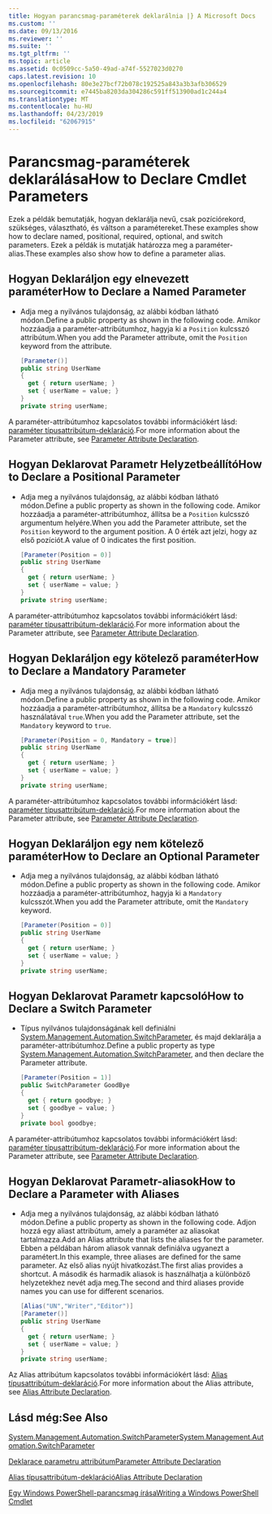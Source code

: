 ```yaml
---
title: Hogyan parancsmag-paraméterek deklarálnia |} A Microsoft Docs
ms.custom: ''
ms.date: 09/13/2016
ms.reviewer: ''
ms.suite: ''
ms.tgt_pltfrm: ''
ms.topic: article
ms.assetid: 0c0509cc-5a50-49ad-a74f-5527023d0270
caps.latest.revision: 10
ms.openlocfilehash: 80e3e27bcf72b078c192525a843a3b3afb306529
ms.sourcegitcommit: e7445ba8203da304286c591ff513900ad1c244a4
ms.translationtype: MT
ms.contentlocale: hu-HU
ms.lasthandoff: 04/23/2019
ms.locfileid: "62067915"
---
```

# <a name="how-to-declare-cmdlet-parameters"></a><span data-ttu-id="513e7-102">Parancsmag-paraméterek deklarálása</span><span class="sxs-lookup"><span data-stu-id="513e7-102">How to Declare Cmdlet Parameters</span></span>

<span data-ttu-id="513e7-103">Ezek a példák bemutatják, hogyan deklarálja nevű, csak pozíciórekord, szükséges, választható, és váltson a paramétereket.</span><span class="sxs-lookup"><span data-stu-id="513e7-103">These examples show how to declare named, positional, required, optional, and switch parameters.</span></span> <span data-ttu-id="513e7-104">Ezek a példák is mutatják határozza meg a paraméter-alias.</span><span class="sxs-lookup"><span data-stu-id="513e7-104">These examples also show how to define a parameter alias.</span></span>

## <a name="how-to-declare-a-named-parameter"></a><span data-ttu-id="513e7-105">Hogyan Deklaráljon egy elnevezett paraméter</span><span class="sxs-lookup"><span data-stu-id="513e7-105">How to Declare a Named Parameter</span></span>

- <span data-ttu-id="513e7-106">Adja meg a nyilvános tulajdonság, az alábbi kódban látható módon.</span><span class="sxs-lookup"><span data-stu-id="513e7-106">Define a public property as shown in the following code.</span></span> <span data-ttu-id="513e7-107">Amikor hozzáadja a paraméter-attribútumhoz, hagyja ki a `Position` kulcsszó attribútum.</span><span class="sxs-lookup"><span data-stu-id="513e7-107">When you add the Parameter attribute, omit the `Position` keyword from the attribute.</span></span>

    ```csharp
    [Parameter()]
    public string UserName
    {
      get { return userName; }
      set { userName = value; }
    }
    private string userName;
    ```

<span data-ttu-id="513e7-108">A paraméter-attribútumhoz kapcsolatos további információkért lásd: [paraméter típusattribútum-deklaráció](./parameter-attribute-declaration.md).</span><span class="sxs-lookup"><span data-stu-id="513e7-108">For more information about the Parameter attribute, see [Parameter Attribute Declaration](./parameter-attribute-declaration.md).</span></span>

## <a name="how-to-declare-a-positional-parameter"></a><span data-ttu-id="513e7-109">Hogyan Deklarovat Parametr Helyzetbeállító</span><span class="sxs-lookup"><span data-stu-id="513e7-109">How to Declare a Positional Parameter</span></span>

- <span data-ttu-id="513e7-110">Adja meg a nyilvános tulajdonság, az alábbi kódban látható módon.</span><span class="sxs-lookup"><span data-stu-id="513e7-110">Define a public property as shown in the following code.</span></span> <span data-ttu-id="513e7-111">Amikor hozzáadja a paraméter-attribútumhoz, állítsa be a `Position` kulcsszó argumentum helyére.</span><span class="sxs-lookup"><span data-stu-id="513e7-111">When you add the Parameter attribute, set the `Position` keyword to the argument position.</span></span> <span data-ttu-id="513e7-112">A 0 érték azt jelzi, hogy az első pozíciót.</span><span class="sxs-lookup"><span data-stu-id="513e7-112">A value of 0 indicates the first position.</span></span>

    ```csharp
    [Parameter(Position = 0)]
    public string UserName
    {
      get { return userName; }
      set { userName = value; }
    }
    private string userName;
    ```

<span data-ttu-id="513e7-113">A paraméter-attribútumhoz kapcsolatos további információkért lásd: [paraméter típusattribútum-deklaráció](./parameter-attribute-declaration.md).</span><span class="sxs-lookup"><span data-stu-id="513e7-113">For more information about the Parameter attribute, see [Parameter Attribute Declaration](./parameter-attribute-declaration.md).</span></span>

## <a name="how-to-declare-a-mandatory-parameter"></a><span data-ttu-id="513e7-114">Hogyan Deklaráljon egy kötelező paraméter</span><span class="sxs-lookup"><span data-stu-id="513e7-114">How to Declare a Mandatory Parameter</span></span>

- <span data-ttu-id="513e7-115">Adja meg a nyilvános tulajdonság, az alábbi kódban látható módon.</span><span class="sxs-lookup"><span data-stu-id="513e7-115">Define a public property as shown in the following code.</span></span> <span data-ttu-id="513e7-116">Amikor hozzáadja a paraméter-attribútumhoz, állítsa be a `Mandatory` kulcsszó használatával `true`.</span><span class="sxs-lookup"><span data-stu-id="513e7-116">When you add the Parameter attribute, set the `Mandatory` keyword to `true`.</span></span>

    ```csharp
    [Parameter(Position = 0, Mandatory = true)]
    public string UserName
    {
      get { return userName; }
      set { userName = value; }
    }
    private string userName;
    ```

<span data-ttu-id="513e7-117">A paraméter-attribútumhoz kapcsolatos további információkért lásd: [paraméter típusattribútum-deklaráció](./parameter-attribute-declaration.md).</span><span class="sxs-lookup"><span data-stu-id="513e7-117">For more information about the Parameter attribute, see [Parameter Attribute Declaration](./parameter-attribute-declaration.md).</span></span>

## <a name="how-to-declare-an-optional-parameter"></a><span data-ttu-id="513e7-118">Hogyan Deklaráljon egy nem kötelező paraméter</span><span class="sxs-lookup"><span data-stu-id="513e7-118">How to Declare an Optional Parameter</span></span>

- <span data-ttu-id="513e7-119">Adja meg a nyilvános tulajdonság, az alábbi kódban látható módon.</span><span class="sxs-lookup"><span data-stu-id="513e7-119">Define a public property as shown in the following code.</span></span> <span data-ttu-id="513e7-120">Amikor hozzáadja a paraméter-attribútumhoz, hagyja ki a `Mandatory` kulcsszót.</span><span class="sxs-lookup"><span data-stu-id="513e7-120">When you add the Parameter attribute, omit the `Mandatory` keyword.</span></span>

    ```csharp
    [Parameter(Position = 0)]
    public string UserName
    {
      get { return userName; }
      set { userName = value; }
    }
    private string userName;
    ```

## <a name="how-to-declare-a-switch-parameter"></a><span data-ttu-id="513e7-121">Hogyan Deklarovat Parametr kapcsoló</span><span class="sxs-lookup"><span data-stu-id="513e7-121">How to Declare a Switch Parameter</span></span>

- <span data-ttu-id="513e7-122">Típus nyilvános tulajdonságának kell definiálni [System.Management.Automation.SwitchParameter](/dotnet/api/System.Management.Automation.SwitchParameter), és majd deklarálja a paraméter-attribútumhoz.</span><span class="sxs-lookup"><span data-stu-id="513e7-122">Define a public property as type [System.Management.Automation.SwitchParameter](/dotnet/api/System.Management.Automation.SwitchParameter), and then declare the Parameter attribute.</span></span>

    ```csharp
    [Parameter(Position = 1)]
    public SwitchParameter GoodBye
    {
      get { return goodbye; }
      set { goodbye = value; }
    }
    private bool goodbye;
    ```

<span data-ttu-id="513e7-123">A paraméter-attribútumhoz kapcsolatos további információkért lásd: [paraméter típusattribútum-deklaráció](./parameter-attribute-declaration.md).</span><span class="sxs-lookup"><span data-stu-id="513e7-123">For more information about the Parameter attribute, see [Parameter Attribute Declaration](./parameter-attribute-declaration.md).</span></span>

## <a name="how-to-declare-a-parameter-with-aliases"></a><span data-ttu-id="513e7-124">Hogyan Deklarovat Parametr-aliasok</span><span class="sxs-lookup"><span data-stu-id="513e7-124">How to Declare a Parameter with Aliases</span></span>

- <span data-ttu-id="513e7-125">Adja meg a nyilvános tulajdonság, az alábbi kódban látható módon.</span><span class="sxs-lookup"><span data-stu-id="513e7-125">Define a public property as shown in the following code.</span></span> <span data-ttu-id="513e7-126">Adjon hozzá egy aliast attribútum, amely a paraméter az aliasokat tartalmazza.</span><span class="sxs-lookup"><span data-stu-id="513e7-126">Add an Alias attribute that lists the aliases for the parameter.</span></span> <span data-ttu-id="513e7-127">Ebben a példában három aliasok vannak definiálva ugyanezt a paramétert.</span><span class="sxs-lookup"><span data-stu-id="513e7-127">In this example, three aliases are defined for the same parameter.</span></span> <span data-ttu-id="513e7-128">Az első alias nyújt hivatkozást.</span><span class="sxs-lookup"><span data-stu-id="513e7-128">The first alias provides a shortcut.</span></span> <span data-ttu-id="513e7-129">A második és harmadik aliasok is használhatja a különböző helyzetekhez nevét adja meg.</span><span class="sxs-lookup"><span data-stu-id="513e7-129">The second and third aliases provide names you can use for different scenarios.</span></span>

    ```csharp
    [Alias("UN","Writer","Editor")]
    [Parameter()]
    public string UserName
    {
      get { return userName; }
      set { userName = value; }
    }
    private string userName;
    ```

<span data-ttu-id="513e7-130">Az Alias attribútum kapcsolatos további információkért lásd: [Alias típusattribútum-deklaráció](./alias-attribute-declaration.md).</span><span class="sxs-lookup"><span data-stu-id="513e7-130">For more information about the Alias attribute, see [Alias Attribute Declaration](./alias-attribute-declaration.md).</span></span>

## <a name="see-also"></a><span data-ttu-id="513e7-131">Lásd még:</span><span class="sxs-lookup"><span data-stu-id="513e7-131">See Also</span></span>

[<span data-ttu-id="513e7-132">System.Management.Automation.SwitchParameter</span><span class="sxs-lookup"><span data-stu-id="513e7-132">System.Management.Automation.SwitchParameter</span></span>](/dotnet/api/System.Management.Automation.SwitchParameter)

[<span data-ttu-id="513e7-133">Deklarace parametru attribútum</span><span class="sxs-lookup"><span data-stu-id="513e7-133">Parameter Attribute Declaration</span></span>](./parameter-attribute-declaration.md)

[<span data-ttu-id="513e7-134">Alias típusattribútum-deklaráció</span><span class="sxs-lookup"><span data-stu-id="513e7-134">Alias Attribute Declaration</span></span>](./alias-attribute-declaration.md)

[<span data-ttu-id="513e7-135">Egy Windows PowerShell-parancsmag írása</span><span class="sxs-lookup"><span data-stu-id="513e7-135">Writing a Windows PowerShell Cmdlet</span></span>](./writing-a-windows-powershell-cmdlet.md)
